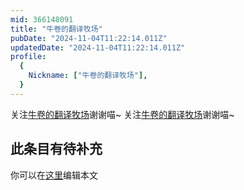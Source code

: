 ```yaml
---
mid: 366148091
title: "牛卷的翻译牧场"
pubDate: "2024-11-04T11:22:14.011Z"
updatedDate: "2024-11-04T11:22:14.011Z"
profile:
  {
    Nickname: ["牛卷的翻译牧场"],
  }
---
```


关注[牛卷的翻译牧场](https://space.bilibili.com/366148091)谢谢喵~ 关注[牛卷的翻译牧场](https://space.bilibili.com/366148091)谢谢喵~

## 此条目有待补充
你可以在[这里](https://github.com/Yuhanawa/VTuber.ICU-Content/edit/master/v/牛卷的翻译牧场/index.md)编辑本文
